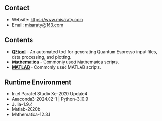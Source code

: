 ## Contact
* Website: https://www.misaraty.com
* Email: misaraty@163.com

## Contents
* **[QEtool](./QEtool)** - An automated tool for generating Quantum Espresso input files, data processing, and plotting.
* **[Mathematica](./Mathematica)** - Commonly used Mathematica scripts.
* **[MATLAB](./MATLAB)** - Commonly used MATLAB scripts.

## Runtime Environment
* Intel Parallel Studio Xe-2020 Update4
* Anaconda3-2024.02-1 | Python-3.10.9
* Julia-1.9.4
* Matlab-2020b
* Mathematica-12.3.1
